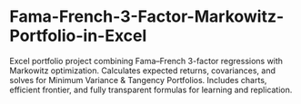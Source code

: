 # Fama-French-3-Factor-Markowitz-Portfolio-in-Excel
Excel portfolio project combining Fama–French 3-factor regressions with Markowitz optimization. Calculates expected returns, covariances, and solves for Minimum Variance &amp; Tangency Portfolios. Includes charts, efficient frontier, and fully transparent formulas for learning and replication.
